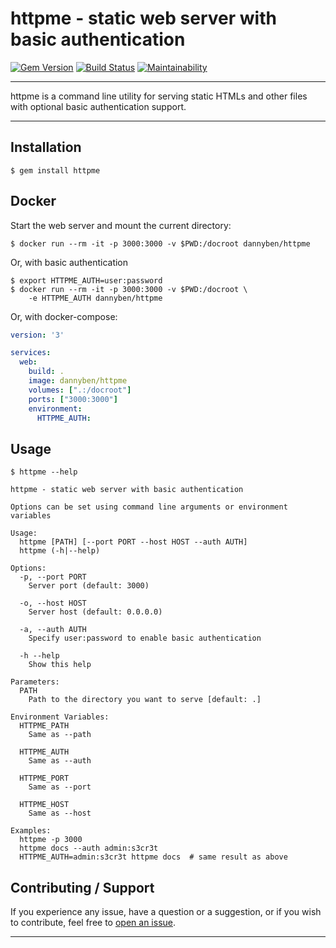 # httpme - static web server with basic authentication

[![Gem Version](https://badge.fury.io/rb/httpme.svg)](https://badge.fury.io/rb/httpme)
[![Build Status](https://github.com/DannyBen/httpme/workflows/Test/badge.svg)](https://github.com/DannyBen/httpme/actions?query=workflow%3ATest)
[![Maintainability](https://api.codeclimate.com/v1/badges/6626f32d6a99288dcc98/maintainability)](https://codeclimate.com/github/DannyBen/httpme/maintainability)

---

httpme is a command line utility for serving static HTMLs and other files
with optional basic authentication support.

---

## Installation

    $ gem install httpme

## Docker

Start the web server and mount the current directory:

```shell
$ docker run --rm -it -p 3000:3000 -v $PWD:/docroot dannyben/httpme
```

Or, with basic authentication

```shell
$ export HTTPME_AUTH=user:password
$ docker run --rm -it -p 3000:3000 -v $PWD:/docroot \
    -e HTTPME_AUTH dannyben/httpme
```

Or, with docker-compose:

```yaml
version: '3'

services:
  web:
    build: .
    image: dannyben/httpme
    volumes: [".:/docroot"]
    ports: ["3000:3000"]
    environment:
      HTTPME_AUTH:
```

## Usage


```
$ httpme --help

httpme - static web server with basic authentication

Options can be set using command line arguments or environment variables

Usage:
  httpme [PATH] [--port PORT --host HOST --auth AUTH]
  httpme (-h|--help)

Options:
  -p, --port PORT
    Server port (default: 3000)

  -o, --host HOST
    Server host (default: 0.0.0.0)

  -a, --auth AUTH
    Specify user:password to enable basic authentication

  -h --help
    Show this help

Parameters:
  PATH
    Path to the directory you want to serve [default: .]

Environment Variables:
  HTTPME_PATH
    Same as --path

  HTTPME_AUTH
    Same as --auth

  HTTPME_PORT
    Same as --port

  HTTPME_HOST
    Same as --host

Examples:
  httpme -p 3000
  httpme docs --auth admin:s3cr3t
  HTTPME_AUTH=admin:s3cr3t httpme docs  # same result as above
```

Contributing / Support
--------------------------------------------------

If you experience any issue, have a question or a suggestion, or if you wish
to contribute, feel free to [open an issue][issues].

---

[issues]: https://github.com/DannyBen/httpme/issues
